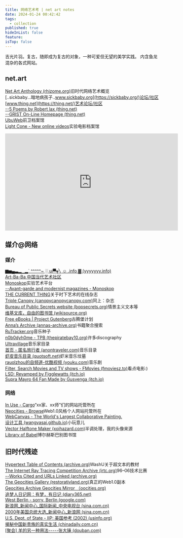 ```yaml
---
title: 网络艺术考 | net art notes
date: 2024-01-24 00:42:42
tags:
  - collection
published: true
hideInList: false
feature: 
isTop: false
---
```

吉光片羽。复古，随即成为复古的对象，一种可爱但无望的美学实践。
内含鱼龙混杂的各式网站。

## net.art

[Net Art Anthology (rhizome.org)](https://anthology.rhizome.org/)旧时代网络艺术概览<br>
[..sickbaby...暗地病孩子..www.sickbaby.org](https://sickbaby.org/)论坛/社区<br>
[www.thing.net](https://thing.net/)艺术论坛/社区<br>
[--5 Poems by Robert lax (thing.net)](https://www.thing.net/~grist/ld/koppany/laxeng.htm)<br>
[--GRIST On-Line Homepage (thing.net)](https://www.thing.net/~grist/)<br>
[UbuWeb](https://www.ubu.com/)前卫档案馆<br>
[Light Cone - New online videos](https://lightcone.org/en/new-online-videos)实验电影档案馆<br>

<iframe width="560" height="315" src="https://www.youtube.com/embed/videoseries?si=AA-IkZD0NIQF2ctn&amp;list=PLdbJZT-KeuaJD_3SdT4vgThKNMOemmsmc" title="YouTube: for research purposes" frameborder="0" allow="accelerometer; clipboard-write; encrypted-media; gyroscope; picture-in-picture; web-share" allowfullscreen></iframe>
<br>

## 媒介@网络

### 媒介
[▆▅▄▃▂▁▂` ^^^^^~ ░ ui▀┳╲ ☺ .info ▓ (yyyyyyy.info)](https://www.yyyyyyy.info/)<br>
[Art-Ba-Ba 中国当代艺术社区](http://www.art-ba-ba.com/main/main.art?forumId=8&lang=zh)<br>
[Monoskop](https://monoskop.org/Monoskop)实验艺术平台<br>
[--Avant-garde and modernist magazines - Monoskop](https://monoskop.org/Avant-garde_and_modernist_magazines#Collections_online)<br>
[THE CURRENT THING](https://the.current.thing.net/1/)关于时下艺术的在线杂志<br>
[Triple Canopy (canopycanopycanopy.com)](https://canopycanopycanopy.com/)同上：杂志<br>
[Bureau of Public Secrets website (bopsecrets.org)](https://www.bopsecrets.org/)情景主义文本等<br>
[维基文库，自由的图书馆 (wikisource.org)](https://zh.wikisource.org/wiki/Wikisource:首页)<br>
[Free eBooks | Project Gutenberg](https://www.gutenberg.org/)古腾堡计划<br>
[Anna’s Archive (annas-archive.org)](https://annas-archive.org/)书籍聚合搜索<br>
[RuTracker.org](https://rutracker.org/forum/index.php)音乐种子<br>
[n0b0dyh0me - TPB (thepiratebay10.org)](https://thepiratebay10.org/user/n0b0dyh0me/)许多discography<br>
[Ultravillage](https://ultravillage.com/)音乐家目录<br>
[首页 - 匿名旅行者 (anontraveler.com)](http://www.anontraveler.com/)音乐目录<br>
[虾皮音乐目录 (quotsoft.net)](https://xiapi.quotsoft.net/)虾米音乐坟墓<br>
[rauolzhou的自频道-优酷视频 (youku.com)](https://i.youku.com/i/UMzAxMTg4NzQ4?spm=a2hzp.8253869.0.0&order=1&page=15&last_item=&last_pn=1&last_vid=915664750)音乐剧<br>
[Filter, Search Movies and TV shows - FMovies (fmoviesz.to)](https://fmoviesz.to/filter?keyword=&year[]=1980s&year[]=1970s&year[]=1960s&sort=trending)看点电影:)<br>
[LSD: Revamped by Figglewatts (itch.io)](https://figglewatts.itch.io/lsd-revamped)<br>
[Supra Mayro 64 Fan Made by Gusvenga (itch.io)](https://gusvenga.itch.io/supra-mayro-64-fan-made)<br>

### 网络

[In Use - Cargo](https://cargo.site/In-Use)“xx家、xx师”们的网站托管所在<br>
[Neocities - Browse](https://neocities.org/browse)Web1.0风格个人网站托管所在<br>
[WebCanvas - The World's Largest Collaborative Painting.](https://webcanvas.com/)<br>
[设计工具 (wangyasai.github.io)](https://wangyasai.github.io/designtools.html)小玩意儿<br>
[Vector Halftone Maker (xoihazard.com)](https://halftone.xoihazard.com/)半调处理，我的头像来源<br>
[Library of Babel](https://libraryofbabel.info/)博尔赫斯巴别图书馆<br>

## 旧时代残迹

[Hypertext Table of Contents (archive.org)](https://web.archive.org/web/20191115115129/https://courses.washington.edu/hypertxt/cgi-bin/book/tablesall.html)WashU关于超文本的教材<br>
[The Internet Ray Tracing Competition Archive (irtc.org)](https://www.irtc.org/)96–06技术比赛<br>
[--Works Cited and URLs Linked (archive.org)](https://web.archive.org/web/20170211193931/http://courses.washington.edu/hypertxt/cgi-bin/book/worksitednew.html)<br>
[The Geocities Gallery (restorativland.org)](https://geocities.restorativland.org/)真正的Web1.0副本<br>
[Geocities Archive Geocities Mirror （oocities.org)](https://www.oocities.org/#gsc.tab=0)<br>
[追梦人日记网：有梦，有日记 (diary365.net)](http://diary365.net/home.asp)<br>
[West Berlin - sorry, Berlin (google.com)](https://groups.google.com/g/eunet.politics/c/LbrVEM7zp-Y/m/ae_hhAk9jd8J?pli=1)<br>
[新浪网_新闻中心_国际新闻_中央电视台 (sina.com.cn)](https://news.sina.com.cn/world/meiti/zhongyangdianshitai/)<br>
[2000年美国总统大选_新闻中心_新浪网 (sina.com.cn)](https://news.sina.com.cn/special/elect/index.shtml)<br>
[U.S. Dept. of State - IIP: 美国参考 (2002) (usinfo.org)](https://usinfo.org/usia/usinfo.state.gov/regional/ea/mgck/)<br>
[揭秘中国新贵族的真实生活 (chinadaily.com.cn)](https://www.chinadaily.com.cn/hqcj/2009-09/24/content_8731791.htm)<br>
[[聚会] 羊的另一种用法-----张大锤 (douban.com)](https://www.douban.com/group/topic/29600115/?_i=6156250Wh0UskL)<br>
